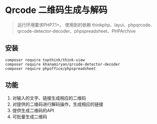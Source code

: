 Qrcode 二维码生成与解码
===============

> 运行环境要求PHP7.1+。
> 使用到的依赖 thinkphp、layui、phpqrcode、qrcode-detector-decoder、phpspreadsheet、PHPArchive

## 安装
```shell
composer require topthink/think-view
composer require khanamiryan/qrcode-detector-decoder
composer require phpoffice/phpspreadsheet
```


## 功能

1. 对输入的文字、链接生成相应的二维码
2. 对提供的二维码进行解码操作，生成相应的链接
3. 提供生成二维码的API
4. 可批量生成二维码